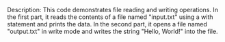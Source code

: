 Description: This code demonstrates file reading and writing operations. In the first part, it reads the contents of a file named "input.txt" using a with statement and prints the data. In the second part, it opens a file named "output.txt" in write mode and writes the string "Hello, World!" into the file.
